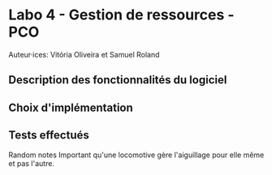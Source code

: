# Labo 4 - Gestion de ressources - PCO

Auteur·ices: Vitória Oliveira et Samuel Roland

## Description des fonctionnalités du logiciel

## Choix d'implémentation

<!-- Comment avez-vous abordé le problème, quels choix avez-vous fait, quelle 
décomposition avez-vous choisie, quelles variables ont dû être protégées, ... -->


## Tests effectués


<!-- Description de chaque test, et information sur le fait qu'il ait passé ou non -->

Random notes
Important qu'une locomotive gère l'aiguillage pour elle même et pas l'autre.
